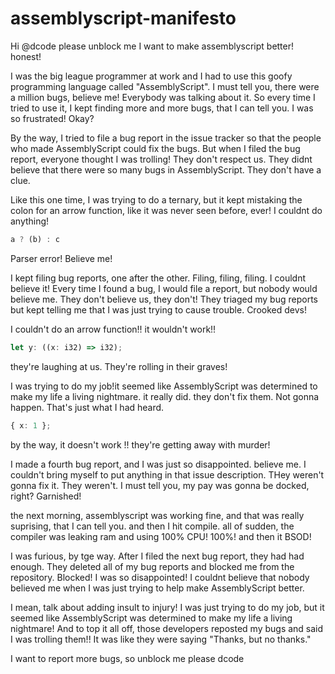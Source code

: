 # assemblyscript-manifesto

Hi @dcode please unblock me I want to make assemblyscript better! honest!

I was the big league programmer at work and I had to use this goofy programming language called "AssemblyScript". I must tell you, there were a million bugs, believe me! Everybody was talking about it. So every time I tried to use it, I kept finding more and more bugs, that I can tell you. I was so frustrated! Okay?

By the way, I tried to file a bug report in the issue tracker so that the people who made AssemblyScript could fix the bugs. But when I filed the bug report, everyone thought I was trolling! They don't respect us. They didnt believe that there were so many bugs in AssemblyScript. They don't have a clue.

Like this one time, I was trying to do a ternary, but it kept mistaking the colon for an arrow function, like it was never seen before, ever! I couldnt do anything!

```ts
a ? (b) : c
```

Parser error! Believe me!

I kept filing bug reports, one after the other. Filing, filing, filing. I couldnt believe it! Every time I found a bug, I would file a report, but nobody would believe me. They don't believe us, they don't! They triaged my bug reports but kept telling me that I was just trying to cause trouble. Crooked devs!

I couldn't do an arrow function!! it wouldn't work!! 

```ts
let y: ((x: i32) => i32);
```

they're laughing at us.  They're rolling in their graves!

I was trying to do my job!it seemed like AssemblyScript was determined to make my life a living nightmare. it really did. they don't fix them. Not gonna happen. That's just what I had heard.

```ts
{ x: 1 };
```

by the way, it doesn't work !! they're getting away with murder!

I made a fourth bug report, and I was just so disappointed. believe me. I couldn't bring myself to put anything in that issue description. THey weren't gonna fix it. They weren't. I must tell you, my pay was gonna be docked, right? Garnished!

the next morning, assemblyscript was working fine, and that was really suprising, that I can tell you. and then I hit compile. all of sudden, the compiler was leaking ram and using 100% CPU! 100%! and then it BSOD!

I was furious, by tge way. After I filed the next bug report, they had had enough. They deleted all of my bug reports and blocked me from the repository. Blocked! I was so disappointed! I couldnt believe that nobody believed me when I was just trying to help make AssemblyScript better.

I mean, talk about adding insult to injury! I was just trying to do my job, but it seemed like AssemblyScript was determined to make my life a living nightmare! And to top it all off, those developers reposted my bugs and said I was trolling them!! It was like they were saying "Thanks, but no thanks."

I want to report more bugs, so unblock me please dcode
